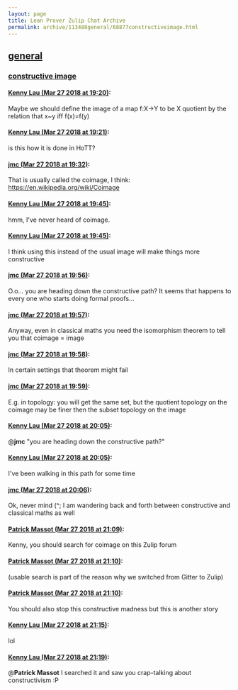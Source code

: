 ```yaml
---
layout: page
title: Lean Prover Zulip Chat Archive 
permalink: archive/113488general/68877constructiveimage.html
---
```


## [general](index.html)
### [constructive image](68877constructiveimage.html)

#### [Kenny Lau (Mar 27 2018 at 19:20)](https://leanprover.zulipchat.com/#narrow/stream/113488-general/topic/constructive%20image/near/124280837):
Maybe we should define the image of a map f:X->Y to be X quotient by the relation that x~y iff f(x)=f(y)

#### [Kenny Lau (Mar 27 2018 at 19:21)](https://leanprover.zulipchat.com/#narrow/stream/113488-general/topic/constructive%20image/near/124280848):
is this how it is done in HoTT?

#### [jmc (Mar 27 2018 at 19:32)](https://leanprover.zulipchat.com/#narrow/stream/113488-general/topic/constructive%20image/near/124281324):
That is usually called the coimage, I think: https://en.wikipedia.org/wiki/Coimage

#### [Kenny Lau (Mar 27 2018 at 19:45)](https://leanprover.zulipchat.com/#narrow/stream/113488-general/topic/constructive%20image/near/124281847):
hmm, I've never heard of coimage.

#### [Kenny Lau (Mar 27 2018 at 19:45)](https://leanprover.zulipchat.com/#narrow/stream/113488-general/topic/constructive%20image/near/124281852):
I think using this instead of the usual image will make things more constructive

#### [jmc (Mar 27 2018 at 19:56)](https://leanprover.zulipchat.com/#narrow/stream/113488-general/topic/constructive%20image/near/124282326):
O.o... you are heading down the constructive path? It seems that happens to every one who starts doing formal proofs...

#### [jmc (Mar 27 2018 at 19:57)](https://leanprover.zulipchat.com/#narrow/stream/113488-general/topic/constructive%20image/near/124282343):
Anyway, even in classical maths you need the isomorphism theorem to tell you that coimage = image

#### [jmc (Mar 27 2018 at 19:58)](https://leanprover.zulipchat.com/#narrow/stream/113488-general/topic/constructive%20image/near/124282402):
In certain settings that theorem might fail

#### [jmc (Mar 27 2018 at 19:59)](https://leanprover.zulipchat.com/#narrow/stream/113488-general/topic/constructive%20image/near/124282428):
E.g. in topology: you will get the same set, but the quotient topology on the coimage may be finer then the subset topology on the image

#### [Kenny Lau (Mar 27 2018 at 20:05)](https://leanprover.zulipchat.com/#narrow/stream/113488-general/topic/constructive%20image/near/124282660):
@**jmc** "you are heading down the constructive path?"

#### [Kenny Lau (Mar 27 2018 at 20:05)](https://leanprover.zulipchat.com/#narrow/stream/113488-general/topic/constructive%20image/near/124282669):
I've been walking in this path for some time

#### [jmc (Mar 27 2018 at 20:06)](https://leanprover.zulipchat.com/#narrow/stream/113488-general/topic/constructive%20image/near/124282734):
Ok, never mind (^; I am wandering back and forth between constructive and classical maths as well

#### [Patrick Massot (Mar 27 2018 at 21:09)](https://leanprover.zulipchat.com/#narrow/stream/113488-general/topic/constructive%20image/near/124285270):
Kenny, you should search for coimage on this Zulip forum

#### [Patrick Massot (Mar 27 2018 at 21:10)](https://leanprover.zulipchat.com/#narrow/stream/113488-general/topic/constructive%20image/near/124285326):
(usable search is part of the reason why we switched from Gitter to Zulip)

#### [Patrick Massot (Mar 27 2018 at 21:10)](https://leanprover.zulipchat.com/#narrow/stream/113488-general/topic/constructive%20image/near/124285335):
You should also stop this constructive madness but this is another story

#### [Kenny Lau (Mar 27 2018 at 21:15)](https://leanprover.zulipchat.com/#narrow/stream/113488-general/topic/constructive%20image/near/124285475):
lol

#### [Kenny Lau (Mar 27 2018 at 21:19)](https://leanprover.zulipchat.com/#narrow/stream/113488-general/topic/constructive%20image/near/124285605):
@**Patrick Massot** I searched it and saw you crap-talking about constructivism :P

